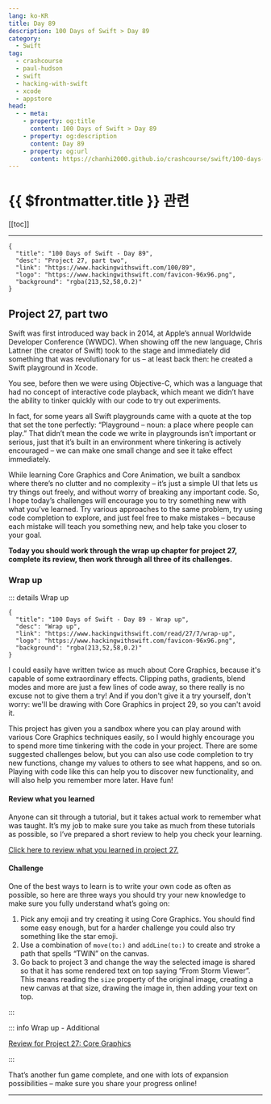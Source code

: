 ```yaml
---
lang: ko-KR
title: Day 89
description: 100 Days of Swift > Day 89
category:
  - Swift
tag: 
  - crashcourse
  - paul-hudson
  - swift
  - hacking-with-swift
  - xcode
  - appstore
head:
  - - meta:
    - property: og:title
      content: 100 Days of Swift > Day 89
    - property: og:description
      content: Day 89
    - property: og:url
      content: https://chanhi2000.github.io/crashcourse/swift/100-days-of-swift/89.html
---
```


# {{ $frontmatter.title }} 관련

[[toc]]

---

```component VPCard
{
  "title": "100 Days of Swift - Day 89",
  "desc": "Project 27, part two",
  "link": "https://www.hackingwithswift.com/100/89",
  "logo": "https://www.hackingwithswift.com/favicon-96x96.png",
  "background": "rgba(213,52,58,0.2)"
}
```

## Project 27, part two

Swift was first introduced way back in 2014, at Apple’s annual Worldwide Developer Conference (WWDC). When showing off the new language, Chris Lattner (the creator of Swift) took to the stage and immediately did something that was revolutionary for us – at least back then: he created a Swift playground in Xcode.

You see, before then we were using Objective-C, which was a language that had no concept of interactive code playback, which meant we didn’t have the ability to tinker quickly with our code to try out experiments.

In fact, for some years all Swift playgrounds came with a quote at the top that set the tone perfectly: “Playground – noun: a place where people can play.” That didn’t mean the code we write in playgrounds isn’t important or serious, just that it’s built in an environment where tinkering is actively encouraged – we can make one small change and see it take effect immediately.

While learning Core Graphics and Core Animation, we built a sandbox where there’s no clutter and no complexity – it’s just a simple UI that lets us try things out freely, and without worry of breaking any important code. So, I hope today’s challenges will encourage you to try something new with what you’ve learned. Try various approaches to the same problem, try using code completion to explore, and just feel free to make mistakes – because each mistake will teach you something new, and help take you closer to your goal.

__Today you should work through the wrap up chapter for project 27, complete its review, then work through all three of its challenges.__

### Wrap up

::: details Wrap up

```component VPCard
{
  "title": "100 Days of Swift - Day 89 - Wrap up",
  "desc": "Wrap up",
  "link": "https://www.hackingwithswift.com/read/27/7/wrap-up",
  "logo": "https://www.hackingwithswift.com/favicon-96x96.png",
  "background": "rgba(213,52,58,0.2)"
}
```

<VidStack src="youtube/Q2-mywgrF7I" />

I could easily have written twice as much about Core Graphics, because it's capable of some extraordinary effects. Clipping paths, gradients, blend modes and more are just a few lines of code away, so there really is no excuse not to give them a try! And if you don't give it a try yourself, don't worry: we'll be drawing with Core Graphics in project 29, so you can't avoid it.

This project has given you a sandbox where you can play around with various Core Graphics techniques easily, so I would highly encourage you to spend more time tinkering with the code in your project. There are some suggested challenges below, but you can also use code completion to try new functions, change my values to others to see what happens, and so on. Playing with code like this can help you to discover new functionality, and will also help you remember more later. Have fun!

#### Review what you learned

Anyone can sit through a tutorial, but it takes actual work to remember what was taught. It’s my job to make sure you take as much from these tutorials as possible, so I’ve prepared a short review to help you check your learning.

[Click here to review what you learned in project 27.][project-27-core-graphics]

#### Challenge

One of the best ways to learn is to write your own code as often as possible, so here are three ways you should try your new knowledge to make sure you fully understand what’s going on:

1. Pick any emoji and try creating it using Core Graphics. You should find some easy enough, but for a harder challenge you could also try something like the star emoji.
2. Use a combination of `move(to:)` and `addLine(to:)` to create and stroke a path that spells “TWIN” on the canvas.
3. Go back to project 3 and change the way the selected image is shared so that it has some rendered text on top saying “From Storm Viewer”. This means reading the `size` property of the original image, creating a new canvas at that size, drawing the image in, then adding your text on top.

:::

::: info Wrap up - Additional

[Review for Project 27: Core Graphics][project-27-core-graphics]

:::

That’s another fun game complete, and one with lots of expansion possibilities – make sure you share your progress online!

---

<TagLinks />

[project-27-core-graphics]: https://www.hackingwithswift.com/review/hws/project-27-core-graphics